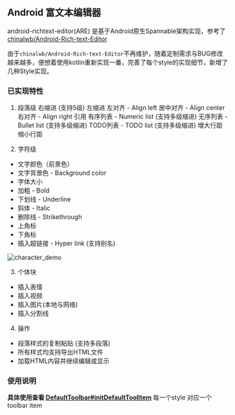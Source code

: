 
## Android 富文本编辑器

android-richtext-editor(ARE) 是基于Android原生Spannable架构实现，参考了 [chinalwb/Android-Rich-text-Editor](https://github.com/chinalwb/Android-Rich-text-Editor)

由于`chinalwb/Android-Rich-text-Editor`不再维护，随着定制需求与BUG修改越来越多，便想着使用kotlin重新实现一番，完善了每个style的实现细节，新增了几种Style实现。

### 已实现特性

1. 段落级
右缩进 (支持5级)
左缩进
左对齐 - Align left
居中对齐 - Align center
右对齐 - Align right
引用
有序列表 - Numeric list (支持多级缩进)
无序列表 - Bullet list (支持多级缩进)
TODO列表 - TODO list (支持多级缩进)
增大行距
缩小行距

2. 字符级
- 文字颜色（前景色）
- 文字背景色 - Background color
- 字体大小
- 加粗 - Bold
- 下划线 - Underline
- 斜体 - Italic
- 删除线 - Strikethrough
- 上角标
- 下角标
- 插入超链接 - Hyper link (支持别名)

![character_demo](https://github.com/sophimp/android-richtext-editor/art/character_demo.gif)

3. 个体块
- 插入表情
- 插入视频
- 插入图片(本地与网络)
- 插入分割线

4. 操作
- 段落样式的复制粘贴 (支持多段落)
- 所有样式均支持导出HTML文件
- 加载HTML内容并继续编辑或显示

### 使用说明
<b>具体使用查看 [DefaultToolbar#initDefaultToolItem](https://github.com/sophimp/android-richtext-editor/blob/master/lib/are/src/main/java/com/sophimp/are/toolbar/DefaultToolbar.kt) </b>
每一个style 对应一个 toolbar item
